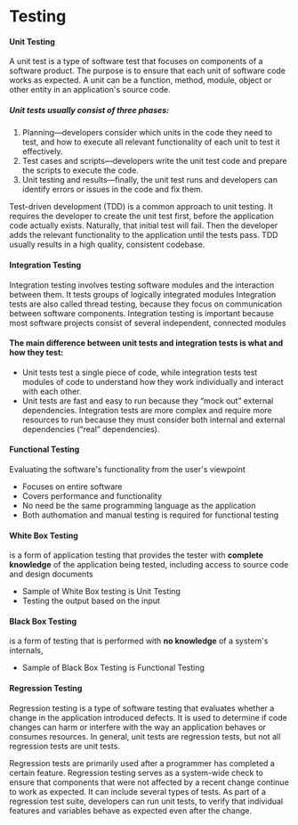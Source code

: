 # Testing


#### Unit Testing
A unit test is a type of software test that focuses on components of a software product. The purpose is to ensure that each unit of software code works as expected. A unit can be a function, method, module, object or other entity in an application's source code. 

##### Unit tests usually consist of three phases: 

1) Planning—developers consider which units in the code they need to test, and how to execute all relevant functionality of each unit to test it effectively.
2) Test cases and scripts—developers write the unit test code and prepare the scripts to execute the code.
3) Unit testing and results—finally, the unit test runs and developers can identify errors or issues in the code and fix them.

Test-driven development (TDD) is a common approach to unit testing. It requires the developer to create the unit test first, before the application code actually exists. Naturally, that initial test will fail. Then the developer adds the relevant functionality to the application until the tests pass. TDD usually results in a high quality, consistent codebase.

#### Integration Testing
Integration testing involves testing software modules and the interaction between them. It tests groups of logically integrated modules
Integration tests are also called thread testing, because they focus on communication between software components. Integration testing is important because most software projects consist of several independent, connected modules

#### The main difference between unit tests and integration tests is what and how they test: 

- Unit tests test a single piece of code, while integration tests test modules of code to understand how they work individually and interact with each other.
- Unit tests are fast and easy to run because they “mock out” external dependencies. Integration tests are more complex and require more resources to run because they must consider both internal and external dependencies (“real” dependencies).

#### Functional Testing
Evaluating the software's functionality from the user's viewpoint 

- Focuses on entire software
- Covers performance and functionality
- No need be the same programming language as the application 
- Both authomation and manual testing is required for functional testing

#### White Box Testing
is a form of application testing that provides the tester with **complete knowledge** of the application being tested, including access to source code and design documents

- Sample of White Box testing is Unit Testing
- Testing the output based on the input

#### Black Box Testing
is a form of testing that is performed with **no knowledge** of a system's internals,

- Sample of Black Box Testing is Functional Testing

#### Regression Testing
Regression testing is a type of software testing that evaluates whether a change in the application introduced defects.
It is used to determine if code changes can harm or interfere with the way an application behaves or consumes resources. In general, unit tests are regression tests, but not all regression tests are unit tests. 


Regression tests are primarily used after a programmer has completed a certain feature. Regression testing serves as a system-wide check to ensure that components that were not affected by a recent change continue to work as expected. It can include several types of tests. As part of a regression test suite, developers can run unit tests, to verify that individual features and variables behave as expected even after the change. 



